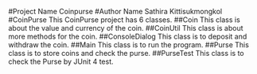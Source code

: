 #Project Name
Coinpurse
#Author Name
Sathira Kittisukmongkol
#CoinPurse
This CoinPurse project has 6 classes.
##Coin
This class is about the value and currency of the coin.
##CoinUtil
This class is about more methods for the coin.
##ConsoleDialog
This class is to deposit and withdraw the coin.
##Main
This class is to run the program.
##Purse
This class is to store coins and check the purse.
##PurseTest
This class is to check the Purse by JUnit 4 test.
